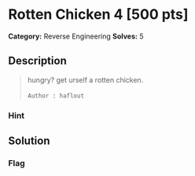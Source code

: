 # Rotten Chicken 4 [500 pts]

**Category:** Reverse Engineering
**Solves:** 5

## Description
>hungry? get urself a rotten chicken.
<br><br>
`Author : haflout`

### Hint


## Solution

### Flag

